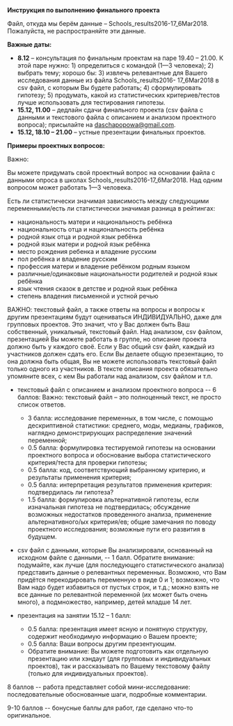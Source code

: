 **Инструкция по выполнению финального проекта**

Файл, откуда мы берём данные – Schools_results2016-17_6Mar2018. Пожалуйста, не  распространяйте эти данные. 

**Важные даты:** 

+ **8.12** – консультация по финальным проектам на паре 19.40 – 21.00. 
К этой паре нужно: 1) определиться с командой (1—3 человека); 2) выбрать тему; хорошо бы: 3)  извлечь релевантные для Вашего исследования данные из файла Schools_results2016- 17_6Mar2018 в csv файл, с которым Вы будете работать; 4) сформулировать гипотезу; 5)  продумать, какой из статистических критериев/тестов лучше использовать для  тестирования гипотезы.  
+ **15.12, 11.00** – дедлайн сдачи финального проекта (csv файла с данными и  текстового файла с описанием и анализом проектного вопроса); присылайте на daschapopowa@gmail.com. 
+ **15.12, 18.10 – 21.00** – устные презентации финальных проектов.

**Примеры проектных вопросов:**

Важно: 

Вы можете придумать свой проектный вопрос на основании файла с данными  опроса в школах Schools_results2016-17_6Mar2018. Над одним вопросом может работать  1—3 человека. 

Есть ли статистически значимая зависимость между следующими переменными/есть ли статистически значимая разница в рейтингах:

+ национальность матери и национальность ребёнка
+ национальность отца и национальность ребёнка
+ родной язык отца и родной язык ребёнка
+ родной язык матери и родной язык ребёнка
+ место рождения ребенка и владение русским
+ пол ребёнка и владение русским
+ профессия матери и владение ребёнком родным языком
+ различные/одинаковые национальности родителей и родной язык ребёнка
+ язык чтения сказок в детстве и родной язык ребёнка
+ степень владения письменной и устной речью

ВАЖНО: текстовый файл, а также ответы на вопросы и вопросы к другим  презентациям будут оцениваться ИНДИВИДУАЛЬНО, даже для групповых  проектов. Это значит, что у Вас должен быть Ваш собственный, уникальный,  текстовый файл. Над анализом, csv файлом, презентацией Вы можете работать в  группе, но описание проекта должно быть у каждого своё. Если у Вас общий csv файл,  каждый из участников должен сдать его. Если Вы делаете общую презентацию, то она  должна быть общая, Вы не можете использовать текстовый файл только одного из  участников. В тексте описания проекта обязательно упомяните всех, с кем Вы  работали над анализом, csv файлом и т.п. 

+ текстовый файл с описанием и анализом проектного вопроса -- 6 баллов: 
  Важно: текстовый файл – это полноценный текст, не просто список ответов. 
  - 3 балла: исследование переменных, в том числе, с помощью  дескриптивной статистики: среднего, моды, медианы, графиков, наглядно демонстрирующих распределение значений переменной; 
  - 0.5 балла: формулировка тестируемой гипотезы на основании проектного  вопроса и обоснование выбора статистического критерия/теста для проверки гипотезы; 
  - 0.5 балла: код, соответствующий выбранному критерию, и результаты  применения критерия;
  - 0.5 балла: интерпретация результатов применения критерия: подтвердилась ли  гипотеза? 
  - 1.5 балла: формулировка альтернативной гипотезы, если изначальная гипотеза  не подтвердилась; обсуждение возможных недостатков проведенного анализа,  применение альтернативного/ых критерия/ев; общие замечания по поводу  проектного исследования; возможные пути его развития в будущем.

+ csv файл с данными, которые Вы анализировали, основанный на исходном файле с  данными, -- 1 балл. 
Обратите внимание: подумайте, как лучше (для последующего статистического  анализа) представить данные о релевантных переменных. Возможно, что Вам  придётся перекодировать переменную в виде 0 и 1; возможно, что Вам надо будет  избавиться от пустых строк, и т.д.; можно взять не все данные по релевантной  переменной (их может быть очень много), а подмножество, например, детей  младше 14 лет. 

+ презентация на занятии 15.12 – 1 балл: 
  - 0.5 балла: презентация имеет ясную и понятную структуру, содержит  необходимую информацию о Вашем проекте; 
  - 0.5 балла: Ваши вопросы другим презентующим. 
  - Обратите внимание: Вы можете подготовить как отдельную презентацию или хэндаут (для групповых и индивидуальных проектов), так и рассказывать по Вашему текстовому файлу (только для индивидуальных проектов).

8 баллов -- работа представляет собой мини-исследование: последовательные обоснованные шаги, подробные комментарии.

9-10 баллов -- бонусные баллы для работ, где сделано что-то оригинальное.
